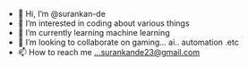 - 👋 Hi, I’m @surankan-de
- 👀 I’m interested in coding about various things
- 🌱 I’m currently learning machine learning
- 💞️ I’m looking to collaborate on gaming... ai.. automation .etc
- 📫 How to reach me ...surankande23@gmail.com

<!---
surankan-de/surankan-de is a ✨ special ✨ repository because its `README.md` (this file) appears on your GitHub profile.
You can click the Preview link to take a look at your changes.
--->
